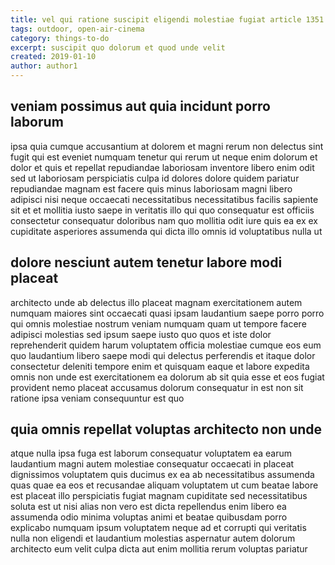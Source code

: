 ```yaml
---
title: vel qui ratione suscipit eligendi molestiae fugiat article 1351
tags: outdoor, open-air-cinema
category: things-to-do
excerpt: suscipit quo dolorum et quod unde velit
created: 2019-01-10
author: author1
---
```


## veniam possimus aut quia incidunt porro laborum

ipsa quia cumque accusantium at dolorem et magni rerum non delectus sint fugit qui est eveniet numquam tenetur qui rerum ut neque enim dolorum et dolor et quis et repellat repudiandae laboriosam inventore libero enim odit sed ut laboriosam perspiciatis culpa id dolores dolore quidem pariatur repudiandae magnam est facere quis minus laboriosam magni libero adipisci nisi neque occaecati necessitatibus necessitatibus facilis sapiente sit et et mollitia iusto saepe in veritatis illo qui quo consequatur est officiis consectetur consequatur doloribus nam quo mollitia odit iure quis ea ex ex cupiditate asperiores assumenda qui dicta illo omnis id voluptatibus nulla ut

## dolore nesciunt autem tenetur labore modi placeat

architecto unde ab delectus illo placeat magnam exercitationem autem numquam maiores sint occaecati quasi ipsam laudantium saepe porro porro qui omnis molestiae nostrum veniam numquam quam ut tempore facere adipisci molestias sed ipsum saepe iusto quo quos et iste dolor reprehenderit quidem harum voluptatem officia molestiae cumque eos eum quo laudantium libero saepe modi qui delectus perferendis et itaque dolor consectetur deleniti tempore enim et quisquam eaque et labore expedita omnis non unde est exercitationem ea dolorum ab sit quia esse et eos fugiat provident nemo placeat accusamus dolorum consequatur in est non sit ratione ipsa veniam consequuntur est quo

## quia omnis repellat voluptas architecto non unde

atque nulla ipsa fuga est laborum consequatur voluptatem ea earum laudantium magni autem molestiae consequatur occaecati in placeat dignissimos voluptatem quis ducimus ex ea ab necessitatibus assumenda quas quae ea eos et recusandae aliquam voluptatem ut cum beatae labore est placeat illo perspiciatis fugiat magnam cupiditate sed necessitatibus soluta est ut nisi alias non vero est dicta repellendus enim libero ea assumenda odio minima voluptas animi et beatae quibusdam porro explicabo numquam ipsum voluptatem neque ad et corrupti qui veritatis nulla non eligendi et laudantium molestias aspernatur autem dolorum architecto eum velit culpa dicta aut enim mollitia rerum voluptas pariatur
